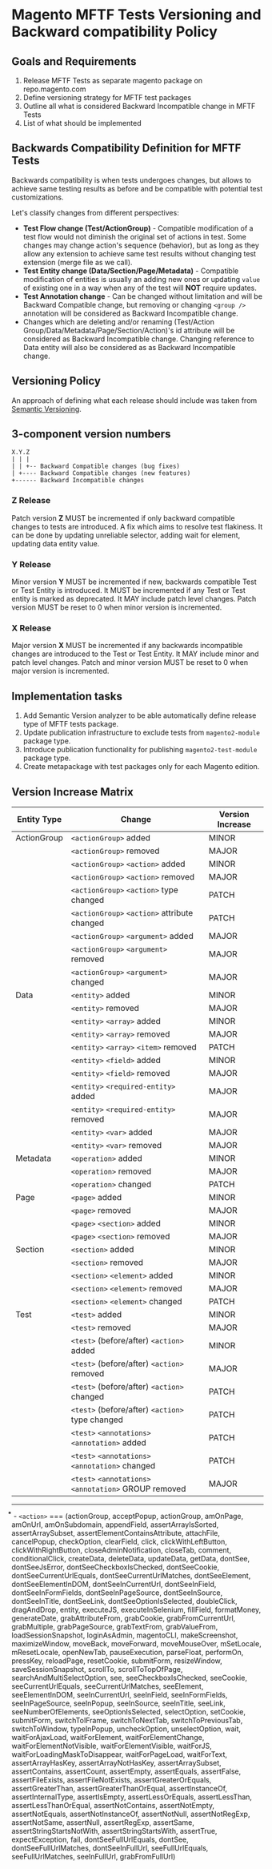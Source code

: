 # Magento MFTF Tests Versioning and Backward compatibility Policy
 
## Goals and Requirements
1. Release MFTF Tests as separate magento package on repo.magento.com
2. Define versioning strategy for MFTF test packages
3. Outline all what is considered Backward Incompatible change in MFTF Tests
4. List of what should be implemented

## Backwards Compatibility Definition for MFTF Tests
Backwards compatibility is when tests undergoes changes, but allows to achieve same testing results as before and be compatible with potential test customizations.

Let's classify changes from different perspectives:

- **Test Flow change (Test/ActionGroup)** - Compatible modification of a test flow would not diminish the original set of actions in test. Some changes may change action's sequence (behavior), but as long as they allow any extension to achieve same test results without changing test extension (merge file as we call).
- **Test Entity change (Data/Section/Page/Metadata)** - Compatible modification of entities is usually an adding new ones or updating `value` of existing one in a way when any of the test will **NOT** require updates.
- **Test Annotation change** - Can be changed without limitation and will be Backward Compatible change, but removing or changing `<group />` annotation will be considered as Backward Incompatible change.
- Changes which are deleting and/or renaming (Test/Action Group/Data/Metadata/Page/Section/Action)'s id attribute will be considered as Backward Incompatible change. Changing reference to Data entity will also be considered as as Backward Incompatible change.

## Versioning Policy
An approach of defining what each release should include was taken from [Semantic Versioning](https://semver.org/).

3-component version numbers
---------------------------

    X.Y.Z
    | | |
    | | +-- Backward Compatible changes (bug fixes)
    | +---- Backward Compatible changes (new features)
    +------ Backward Incompatible changes

### Z Release
  Patch version **Z** MUST be incremented if only backward compatible changes to tests are introduced.
  A fix which aims to resolve test flakiness. It can be done by updating unreliable selector, adding wait for element, updating data entity value.
  
### Y Release
  Minor version **Y** MUST be incremented if new, backwards compatible Test or Test Entity is introduced.
  It MUST be incremented if any Test or Test entity is marked as deprecated.
  It MAY include patch level changes. Patch version MUST be reset to 0 when minor version is incremented.

### X Release
  Major version **X** MUST be incremented if any backwards incompatible changes are introduced to the Test or Test Entity.
  It MAY include minor and patch level changes. Patch and minor version MUST be reset to 0 when major version is incremented.

## Implementation tasks
1. Add Semantic Version analyzer to be able automatically define release type of MFTF tests package.
2. Update publication infrastructure to exclude tests from `magento2-module` package type.
3. Introduce publication functionality for publishing `magento2-test-module` package type.
4. Create metapackage with test packages only for each Magento edition.

## Version Increase Matrix
  
  |Entity Type|Change|Version Increase|
  |---|---|---|
  |ActionGroup|`<actionGroup>` added|MINOR
  | |`<actionGroup>` removed|MAJOR
  | |`<actionGroup>` `<action>` added|MINOR
  | |`<actionGroup>` `<action>` removed|MAJOR
  | |`<actionGroup>` `<action>` type changed|PATCH
  | |`<actionGroup>` `<action>` attribute changed|PATCH
  | |`<actionGroup>` `<argument>` added|MAJOR
  | |`<actionGroup>` `<argument>` removed|MAJOR
  | |`<actionGroup>` `<argument>` changed|MAJOR
  |Data|`<entity>` added|MINOR
  | |`<entity>` removed|MAJOR
  | |`<entity>` `<array>` added|MINOR
  | |`<entity>` `<array>` removed|MAJOR
  | |`<entity>` `<array>` `<item>` removed|PATCH
  | |`<entity>` `<field>` added|MINOR
  | |`<entity>` `<field>` removed|MAJOR
  | |`<entity>` `<required-entity>` added|MAJOR
  | |`<entity>` `<required-entity>` removed|MAJOR
  | |`<entity>` `<var>` added|MAJOR
  | |`<entity>` `<var>` removed|MAJOR
  |Metadata|`<operation>` added|MINOR
  | |`<operation>` removed|MAJOR
  | |`<operation>` changed|PATCH
  |Page|`<page>` added|MINOR
  | |`<page>` removed|MAJOR
  | |`<page>` `<section>` added|MINOR
  | |`<page>` `<section>` removed|MAJOR
  |Section|`<section>` added|MINOR
  | |`<section>` removed|MAJOR
  | |`<section>` `<element>` added|MINOR
  | |`<section>` `<element>` removed|MAJOR
  | |`<section>` `<element>` changed|PATCH
  |Test|`<test>` added|MINOR
  | |`<test>` removed|MAJOR
  | |`<test>` (before/after) `<action>` added|MINOR
  | |`<test>` (before/after) `<action>` removed|MAJOR
  | |`<test>` (before/after) `<action>` changed|PATCH
  | |`<test>` (before/after) `<action>` type changed|PATCH
  | |`<test>` `<annotations>` `<annotation>` added|PATCH
  | |`<test>` `<annotations>` `<annotation>` changed|PATCH
  | |`<test>` `<annotations>` `<annotation>` GROUP removed|MAJOR

---------------------------

 ⃰ - `<action>` === (actionGroup, acceptPopup, actionGroup, amOnPage, amOnUrl, amOnSubdomain, appendField, assertArrayIsSorted, assertArraySubset, assertElementContainsAttribute, attachFile, cancelPopup, checkOption, clearField, click, clickWithLeftButton, clickWithRightButton, closeAdminNotification, closeTab, comment, conditionalClick, createData, deleteData, updateData, getData, dontSee, dontSeeJsError, dontSeeCheckboxIsChecked, dontSeeCookie, dontSeeCurrentUrlEquals, dontSeeCurrentUrlMatches, dontSeeElement, dontSeeElementInDOM, dontSeeInCurrentUrl, dontSeeInField, dontSeeInFormFields, dontSeeInPageSource, dontSeeInSource, dontSeeInTitle, dontSeeLink, dontSeeOptionIsSelected, doubleClick, dragAndDrop, entity, executeJS, executeInSelenium, fillField, formatMoney, generateDate, grabAttributeFrom, grabCookie, grabFromCurrentUrl, grabMultiple, grabPageSource, grabTextFrom, grabValueFrom, loadSessionSnapshot, loginAsAdmin, magentoCLI, makeScreenshot, maximizeWindow, moveBack, moveForward, moveMouseOver, mSetLocale, mResetLocale, openNewTab, pauseExecution, parseFloat, performOn, pressKey, reloadPage, resetCookie, submitForm, resizeWindow, saveSessionSnapshot, scrollTo, scrollToTopOfPage, searchAndMultiSelectOption, see, seeCheckboxIsChecked, seeCookie, seeCurrentUrlEquals, seeCurrentUrlMatches, seeElement, seeElementInDOM, seeInCurrentUrl, seeInField, seeInFormFields, seeInPageSource, seeInPopup, seeInSource, seeInTitle, seeLink, seeNumberOfElements, seeOptionIsSelected, selectOption, setCookie, submitForm, switchToIFrame, switchToNextTab, switchToPreviousTab, switchToWindow, typeInPopup, uncheckOption, unselectOption, wait, waitForAjaxLoad, waitForElement, waitForElementChange, waitForElementNotVisible, waitForElementVisible, waitForJS, waitForLoadingMaskToDisappear, waitForPageLoad, waitForText, assertArrayHasKey, assertArrayNotHasKey, assertArraySubset, assertContains, assertCount, assertEmpty, assertEquals, assertFalse, assertFileExists, assertFileNotExists, assertGreaterOrEquals, assertGreaterThan, assertGreaterThanOrEqual, assertInstanceOf, assertInternalType, assertIsEmpty, assertLessOrEquals, assertLessThan, assertLessThanOrEqual, assertNotContains, assertNotEmpty, assertNotEquals, assertNotInstanceOf, assertNotNull, assertNotRegExp, assertNotSame, assertNull, assertRegExp, assertSame, assertStringStartsNotWith, assertStringStartsWith, assertTrue, expectException, fail, dontSeeFullUrlEquals, dontSee, dontSeeFullUrlMatches, dontSeeInFullUrl, seeFullUrlEquals, seeFullUrlMatches, seeInFullUrl, grabFromFullUrl)
